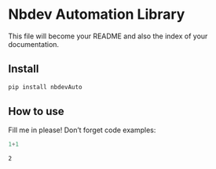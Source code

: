 # Nbdev Automation Library

<!-- WARNING: THIS FILE WAS AUTOGENERATED! DO NOT EDIT! -->

This file will become your README and also the index of your
documentation.

## Install

``` sh
pip install nbdevAuto
```

## How to use

Fill me in please! Don’t forget code examples:

``` python
1+1
```

    2
